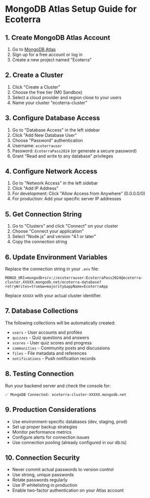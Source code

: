 # MongoDB Atlas Setup Guide for Ecoterra

## 1. Create MongoDB Atlas Account
1. Go to [MongoDB Atlas](https://cloud.mongodb.com/)
2. Sign up for a free account or log in
3. Create a new project named "Ecoterra"

## 2. Create a Cluster
1. Click "Create a Cluster"
2. Choose the free tier (M0 Sandbox)
3. Select a cloud provider and region close to your users
4. Name your cluster "ecoterra-cluster"

## 3. Configure Database Access
1. Go to "Database Access" in the left sidebar
2. Click "Add New Database User"
3. Choose "Password" authentication
4. Username: `ecoterrauser`
5. Password: `EcoterraPass2024` (or generate a secure password)
6. Grant "Read and write to any database" privileges

## 4. Configure Network Access
1. Go to "Network Access" in the left sidebar
2. Click "Add IP Address"
3. For development: Click "Allow Access from Anywhere" (0.0.0.0/0)
4. For production: Add your specific server IP addresses

## 5. Get Connection String
1. Go to "Clusters" and click "Connect" on your cluster
2. Choose "Connect your application"
3. Select "Node.js" and version "4.1 or later"
4. Copy the connection string

## 6. Update Environment Variables
Replace the connection string in your `.env` file:

```
MONGO_URI=mongodb+srv://ecoterrauser:EcoterraPass2024@ecoterra-cluster.XXXXX.mongodb.net/ecoterra-database?retryWrites=true&w=majority&appName=EcoterraApp
```

Replace `XXXXX` with your actual cluster identifier.

## 7. Database Collections
The following collections will be automatically created:
- `users` - User accounts and profiles
- `quizzes` - Quiz questions and answers
- `scores` - User quiz scores and progress
- `communities` - Community posts and discussions
- `files` - File metadata and references
- `notifications` - Push notification records

## 8. Testing Connection
Run your backend server and check the console for:
```
✅ MongoDB Connected: ecoterra-cluster-XXXXX.mongodb.net
```

## 9. Production Considerations
- Use environment-specific databases (dev, staging, prod)
- Set up proper backup strategies
- Monitor performance metrics
- Configure alerts for connection issues
- Use connection pooling (already configured in our db.ts)

## 10. Connection Security
- Never commit actual passwords to version control
- Use strong, unique passwords
- Rotate passwords regularly
- Use IP whitelisting in production
- Enable two-factor authentication on your Atlas account
